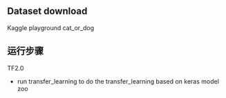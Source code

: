 ## Dataset download
Kaggle playground cat_or_dog

## 运行步骤
TF2.0
* run transfer_learning to do the transfer_learning based on keras model zoo

